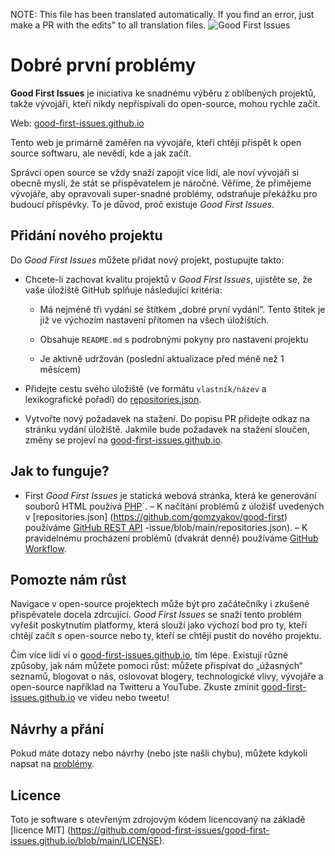 NOTE: This file has been translated automatically. If you find an error, just make a PR with the edits" to all translation files.
![Good First Issues](../assets/github/social-preview.png)

# Dobré první problémy

**Good First Issues** je iniciativa ke snadnému výběru z oblíbených projektů, takže vývojáři, kteří nikdy nepřispívali do open-source, mohou rychle začít.

Web: [good-first-issues.github.io](https://good-first-issues.github.io)

Tento web je primárně zaměřen na vývojáře, kteří chtějí přispět k open source softwaru, ale nevědí, kde a jak začít.

Správci open source se vždy snaží zapojit více lidí, ale noví vývojáři si obecně myslí, že stát se přispěvatelem je náročné. Věříme, že přimějeme vývojáře, aby opravovali super-snadné problémy, odstraňuje překážku pro budoucí příspěvky. To je důvod, proč existuje *Good First Issues*.

## Přidání nového projektu

Do *Good First Issues* můžete přidat nový projekt, postupujte takto:

- Chcete-li zachovat kvalitu projektů v *Good First Issues*, ujistěte se, že vaše úložiště GitHub splňuje následující kritéria:

     - Má nejméně tři vydání se štítkem „dobré první vydání“. Tento štítek je již ve výchozím nastavení přítomen na všech úložištích.

     - Obsahuje `README.md` s podrobnými pokyny pro nastavení projektu

     - Je aktivně udržován (poslední aktualizace před méně než 1 měsícem)

- Přidejte cestu svého úložiště (ve formátu `vlastník/název` a lexikografické pořadí) do [repositories.json](https://github.com/gomzyakov/good-first-issue/blob/main/repositories.json).

- Vytvořte nový požadavek na stažení. Do popisu PR přidejte odkaz na stránku vydání úložiště. Jakmile bude požadavek na stažení sloučen, změny se projeví na [good-first-issues.github.io](https://good-first-issues.github.io).

## Jak to funguje?

- First *Good First Issues* je statická webová stránka, která ke generování souborů HTML používá [PHP](https://www.php.net)`.
– K načítání problémů z úložišť uvedených v [repositories.json] (https://github.com/gomzyakov/good-first) používáme [GitHub REST API](https://docs.github.com/en/rest) -issue/blob/main/repositories.json).
– K pravidelnému procházení problémů (dvakrát denně) používáme [GitHub Workflow](https://docs.github.com/en/actions/using-workflows).

## Pomozte nám růst

Navigace v open-source projektech může být pro začátečníky i zkušené přispěvatele docela zdrcující. *Good First Issues* se snaží tento problém vyřešit poskytnutím platformy, která slouží jako výchozí bod pro ty, kteří chtějí začít s open-source nebo ty, kteří se chtějí pustit do nového projektu.

Čím více lidí ví o [good-first-issues.github.io](https://good-first-issues.github.io), tím lépe. Existují různé způsoby, jak nám můžete pomoci růst: můžete přispívat do „úžasných“ seznamů, blogovat o nás, oslovovat blogery, technologické vlivy, vývojáře a open-source například na Twitteru a YouTube. Zkuste zmínit [good-first-issues.github.io](https://good-first-issues.github.io) ve videu nebo tweetu!

## Návrhy a přání

Pokud máte dotazy nebo návrhy (nebo jste našli chybu), můžete kdykoli napsat na [problémy](https://github.com/good-first-issues/good-first-issues.github.io/issues).

## Licence

Toto je software s otevřeným zdrojovým kódem licencovaný na základě [licence MIT] (https://github.com/good-first-issues/good-first-issues.github.io/blob/main/LICENSE).
